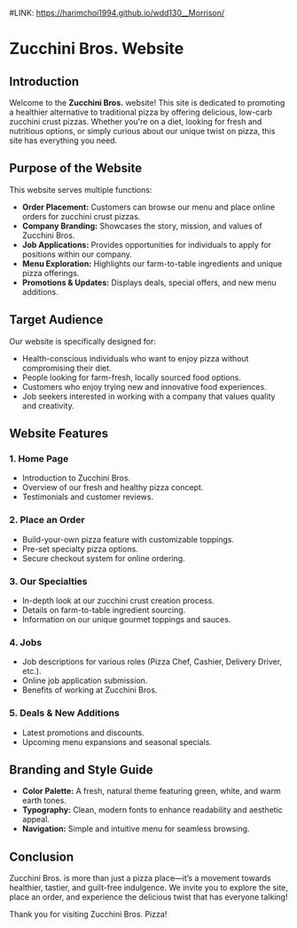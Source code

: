 #LINK: https://harimchoi1994.github.io/wdd130__Morrison/
# Zucchini Bros. Website

## Introduction
Welcome to the **Zucchini Bros.** website! This site is dedicated to promoting a healthier alternative to traditional pizza by offering delicious, low-carb zucchini crust pizzas. Whether you're on a diet, looking for fresh and nutritious options, or simply curious about our unique twist on pizza, this site has everything you need.

## Purpose of the Website
This website serves multiple functions:
- **Order Placement:** Customers can browse our menu and place online orders for zucchini crust pizzas.
- **Company Branding:** Showcases the story, mission, and values of Zucchini Bros.
- **Job Applications:** Provides opportunities for individuals to apply for positions within our company.
- **Menu Exploration:** Highlights our farm-to-table ingredients and unique pizza offerings.
- **Promotions & Updates:** Displays deals, special offers, and new menu additions.

## Target Audience
Our website is specifically designed for:
- Health-conscious individuals who want to enjoy pizza without compromising their diet.
- People looking for farm-fresh, locally sourced food options.
- Customers who enjoy trying new and innovative food experiences.
- Job seekers interested in working with a company that values quality and creativity.

## Website Features
### 1. **Home Page**
- Introduction to Zucchini Bros.
- Overview of our fresh and healthy pizza concept.
- Testimonials and customer reviews.

### 2. **Place an Order**
- Build-your-own pizza feature with customizable toppings.
- Pre-set specialty pizza options.
- Secure checkout system for online ordering.

### 3. **Our Specialties**
- In-depth look at our zucchini crust creation process.
- Details on farm-to-table ingredient sourcing.
- Information on our unique gourmet toppings and sauces.

### 4. **Jobs**
- Job descriptions for various roles (Pizza Chef, Cashier, Delivery Driver, etc.).
- Online job application submission.
- Benefits of working at Zucchini Bros.

### 5. **Deals & New Additions**
- Latest promotions and discounts.
- Upcoming menu expansions and seasonal specials.

## Branding and Style Guide
- **Color Palette:** A fresh, natural theme featuring green, white, and warm earth tones.
- **Typography:** Clean, modern fonts to enhance readability and aesthetic appeal.
- **Navigation:** Simple and intuitive menu for seamless browsing.

## Conclusion
Zucchini Bros. is more than just a pizza place—it’s a movement towards healthier, tastier, and guilt-free indulgence. We invite you to explore the site, place an order, and experience the delicious twist that has everyone talking!

Thank you for visiting Zucchini Bros. Pizza!
